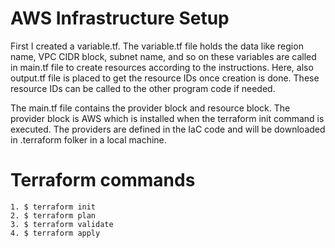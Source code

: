 # AWS Infrastructure Setup
First I created a variable.tf. The variable.tf file holds the data like region name, VPC CIDR block, subnet name, and so on these variables are called in main.tf file to create resources according to the instructions. 
Here, also output.tf file is placed to get the resource IDs once creation is done. These resource IDs can be called to the other program code if needed. 

The main.tf file contains the provider block and resource block. The provider block is AWS which is installed when the terraform init command is executed. The providers are defined in the IaC code and will be downloaded in .terraform folker in a local machine. 

# Terraform commands
    1. $ terraform init 
    2. $ terraform plan
    3. $ terraform validate
    4. $ terraform apply
